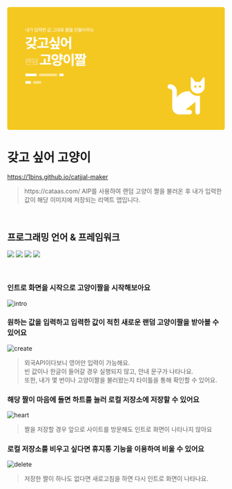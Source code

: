 <img src="./public/catJJalMaker/intro.png">

<br/>

# 갖고 싶어 고양이 
<a href="https://1bins.github.io/catjjal-maker/" title="새 창으로 열기" target="_blank">https://1bins.github.io/catjjal-maker</a>
<blockquote>https://cataas.com/ AIP를 사용하여 랜덤 고양이 짤을 불러온 후 내가 입력한 값이 해당 이미지에 저장되는 리액트 앱입니다.</blockquote>
<br/>

## 프로그래밍 언어 & 프레임워크
<p align="left">
  <img src="https://camo.githubusercontent.com/5d01ff32c8ff69d52e2e19e6f2d6c3dec2565398ab6a49d85451f46726224614/68747470733a2f2f696d672e736869656c64732e696f2f62616467652f72656163742d3631444146423f6c6f676f3d7265616374266c6f676f436f6c6f723d7768697465" height="24px">
  <img src="https://camo.githubusercontent.com/64e3ed535b90fafa087dab829106804d76bd80a40ac55a542a4a51ff5dd440fa/68747470733a2f2f696d672e736869656c64732e696f2f62616467652f48544d4c352d4533344632363f7374796c653d666c6174266c6f676f3d48544d4c35266c6f676f436f6c6f723d7768697465" height="24px">
  <img src="https://camo.githubusercontent.com/d6bf556d08b49b7bdeca54eaae43675eec1a6249b9f9ab589ed7b8c6393e182d/68747470733a2f2f696d672e736869656c64732e696f2f62616467652f435353332d3135373242363f7374796c653d666c6174266c6f676f3d43535333266c6f676f436f6c6f723d7768697465" height="24px">
  <img src="https://camo.githubusercontent.com/a7eb481788fac742d0221a66cc189ac35c808e5389c353c8e5296c91cee336ce/68747470733a2f2f696d672e736869656c64732e696f2f62616467652f6a6176617363726970742d4637444631453f7374796c653d666c6174266c6f676f3d6a617661736372697074266c6f676f436f6c6f723d7768697465" height="24px">
</p>
<br/>

### 인트로 화면을 시작으로 고양이짤을 시작해보아요
![intro](https://github.com/1bins/catjjal-maker/assets/144764686/57ee065a-09e0-4d34-936a-29421f75974a)

### 원하는 값을 입력하고 입력한 값이 적힌 새로운 랜덤 고양이짤을 받아볼 수 있어요
![create](https://github.com/1bins/catjjal-maker/assets/144764686/b7e1aac9-6e3e-4857-a432-a40a444f8def)
<blockquote>외국API이다보니 영어만 입력이 가능해요.<br>
빈 값이나 한글이 들어갈 경우 실행되지 않고, 안내 문구가 나타나요.<br>
또한, 내가 몇 번이나 고양이짤을 불러왔는지 타이틀을 통해 확인할 수 있어요.</blockquote>

### 해당 짤이 마음에 들면 하트를 눌러 로컬 저장소에 저장할 수 있어요
![heart](https://github.com/1bins/catjjal-maker/assets/144764686/df1f0658-bd6d-432b-ba5b-c126c7baeb75)
<blockquote>짤을 저장할 경우 앞으로 사이트를 방문해도 인트로 화면이 나타나지 않아요</blockquote>

### 로컬 저장소를 비우고 싶다면 휴지통 기능을 이용하여 비울 수 있어요
![delete](https://github.com/1bins/catjjal-maker/assets/144764686/2fc34fd9-d84e-4b9a-be05-5f79fe878534)
<blockquote>저장한 짤이 하나도 없다면 새로고침을 하면 다시 인트로 화면이 나타나요.</blockquote>

